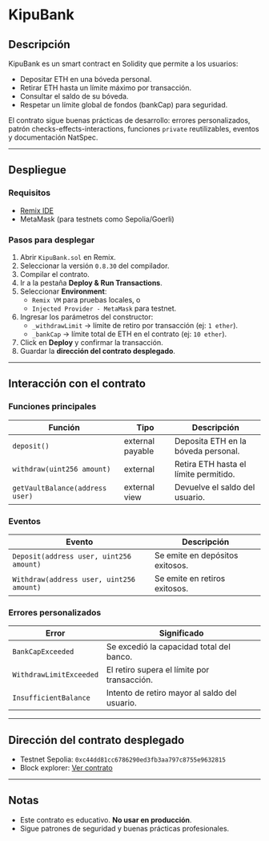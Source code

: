 # KipuBank

## Descripción

KipuBank es un smart contract en Solidity que permite a los usuarios:

- Depositar ETH en una bóveda personal.
- Retirar ETH hasta un límite máximo por transacción.
- Consultar el saldo de su bóveda.
- Respetar un límite global de fondos (bankCap) para seguridad.

El contrato sigue buenas prácticas de desarrollo: errores personalizados, patrón checks-effects-interactions, funciones `private` reutilizables, eventos y documentación NatSpec.

---

## Despliegue

### Requisitos

- [Remix IDE](https://remix.ethereum.org/)
- MetaMask (para testnets como Sepolia/Goerli)

### Pasos para desplegar

1. Abrir `KipuBank.sol` en Remix.
2. Seleccionar la versión `0.8.30` del compilador.
3. Compilar el contrato.
4. Ir a la pestaña **Deploy & Run Transactions**.
5. Seleccionar **Environment**:
   - `Remix VM` para pruebas locales, o
   - `Injected Provider - MetaMask` para testnet.
6. Ingresar los parámetros del constructor:
   - `_withdrawLimit` → límite de retiro por transacción (ej: `1 ether`).
   - `_bankCap` → límite total de ETH en el contrato (ej: `10 ether`).
7. Click en **Deploy** y confirmar la transacción.
8. Guardar la **dirección del contrato desplegado**.

---

## Interacción con el contrato

### Funciones principales

| Función | Tipo | Descripción |
|---------|------|-------------|
| `deposit()` | external payable | Deposita ETH en la bóveda personal. |
| `withdraw(uint256 amount)` | external | Retira ETH hasta el límite permitido. |
| `getVaultBalance(address user)` | external view | Devuelve el saldo del usuario. |

### Eventos

| Evento | Descripción |
|--------|------------|
| `Deposit(address user, uint256 amount)` | Se emite en depósitos exitosos. |
| `Withdraw(address user, uint256 amount)` | Se emite en retiros exitosos. |

### Errores personalizados

| Error | Significado |
|-------|------------|
| `BankCapExceeded` | Se excedió la capacidad total del banco. |
| `WithdrawLimitExceeded` | El retiro supera el límite por transacción. |
| `InsufficientBalance` | Intento de retiro mayor al saldo del usuario. |

---

## Dirección del contrato desplegado

- Testnet Sepolia: `0xc44dd81cc6786290ed3fb3aa797c8755e9632815`
- Block explorer: [Ver contrato](https://sepolia.etherscan.io/address/0xc44dd81cc6786290ed3fb3aa797c8755e9632815)


---

## Notas

- Este contrato es educativo. **No usar en producción**.  
- Sigue patrones de seguridad y buenas prácticas profesionales.
